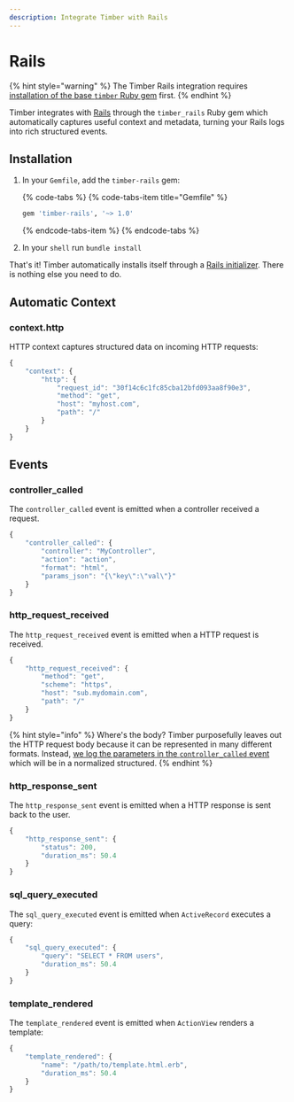 ```yaml
---
description: Integrate Timber with Rails
---
```


# Rails

{% hint style="warning" %}
The Timber Rails integration requires [installation of the base `timber` Ruby gem](../#installation) first.
{% endhint %}

Timber integrates with [Rails](https://rubyonrails.org/) through the `timber_rails` Ruby gem which automatically captures useful context and metadata, turning your Rails logs into rich structured events.

## Installation

1. In your `Gemfile`, add the `timber-rails` gem:  


   {% code-tabs %}
   {% code-tabs-item title="Gemfile" %}
   ```ruby
   gem 'timber-rails', '~> 1.0'
   ```
   {% endcode-tabs-item %}
   {% endcode-tabs %}

2. In your `shell` run `bundle install`

That's it! Timber automatically installs itself through a [Rails initializer](https://api.rubyonrails.org/v2.3.8/classes/Rails/Initializer.html). There is nothing else you need to do.

## Automatic Context

### context.http

HTTP context captures structured data on incoming HTTP requests:

```javascript
{
    "context": {
        "http": {
            "request_id": "30f14c6c1fc85cba12bfd093aa8f90e3",
            "method": "get",
            "host": "myhost.com",
            "path": "/"
        }
    }
}
```

## Events

### controller\_called

The `controller_called` event is emitted when a controller received a request.

```javascript
{
    "controller_called": {
        "controller": "MyController",
        "action": "action",
        "format": "html",
        "params_json": "{\"key\":\"val\"}"
    }
}
```

### http\_request\_received

The `http_request_received` event is emitted when a HTTP request is received.

```javascript
{
    "http_request_received": {
        "method": "get",
        "scheme": "https",
        "host": "sub.mydomain.com",
        "path": "/"
    }
}
```

{% hint style="info" %}
Where's the body? Timber purposefully leaves out the HTTP request body because it can be represented in many different formats. Instead, [we log the parameters in the `controller_called` event](rails.md#controller_called) which will be in a normalized structured.
{% endhint %}

### http\_response\_sent

The `http_response_sent` event is emitted when a HTTP response is sent back to the user.

```javascript
{
    "http_response_sent": {
        "status": 200,
        "duration_ms": 50.4
    }
}
```

### sql\_query\_executed

The `sql_query_executed` event is emitted when `ActiveRecord` executes a query:

```javascript
{
    "sql_query_executed": {
        "query": "SELECT * FROM users",
        "duration_ms": 50.4
    }
}
```

### template\_rendered

The `template_rendered` event is emitted when `ActionView` renders a template:

```javascript
{
    "template_rendered": {
        "name": "/path/to/template.html.erb",
        "duration_ms": 50.4
    }
}
```



